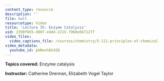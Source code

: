 ```yaml
---
content_type: resource
description: ''
file: null
resourcetype: Video
title: 'Lecture 35: Enzyme Catalysis'
uid: 2390f665-d807-e4d4-2215-7968e6671277
video_files:
  video_captions_file: /courses/chemistry/5-111-principles-of-chemical-science-fall-2008/video-lectures/lecture-35/pkNwvhEm1GQ.vtt
video_metadata:
  youtube_id: pkNwvhEm1GQ
---
```


**Topics covered:** Enzyme catalysis

**Instructor:** Catherine Drennan, Elizabeth Vogel Taylor